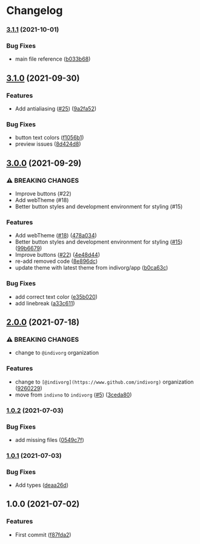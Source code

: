 # Changelog

### [3.1.1](https://www.github.com/indivorg/theme/compare/v3.1.0...v3.1.1) (2021-10-01)


### Bug Fixes

* main file reference ([b033b68](https://www.github.com/indivorg/theme/commit/b033b6876e505152f70c43dd241e48573e6f466e))

## [3.1.0](https://www.github.com/indivorg/theme/compare/v3.0.0...v3.1.0) (2021-09-30)


### Features

* Add antialiasing ([#25](https://www.github.com/indivorg/theme/issues/25)) ([9a2fa52](https://www.github.com/indivorg/theme/commit/9a2fa52d1ce900dbcadc02a476e6921d560d6bc8))


### Bug Fixes

* button text colors ([f1056b1](https://www.github.com/indivorg/theme/commit/f1056b1d8ea58effd32800a6467569a5bec841c7))
* preview issues ([8d424d8](https://www.github.com/indivorg/theme/commit/8d424d82ef3d581bf62e077cbe170f3eb544c2b8))

## [3.0.0](https://www.github.com/indivorg/theme/compare/v2.0.0...v3.0.0) (2021-09-29)


### ⚠ BREAKING CHANGES

* Improve buttons (#22)
* Add webTheme (#18)
* Better button styles and development environment for styling (#15)

### Features

* Add webTheme ([#18](https://www.github.com/indivorg/theme/issues/18)) ([478a034](https://www.github.com/indivorg/theme/commit/478a034d109653043aa6e1cf8d0486a366457677))
* Better button styles and development environment for styling ([#15](https://www.github.com/indivorg/theme/issues/15)) ([99b6679](https://www.github.com/indivorg/theme/commit/99b6679a2ae6bf35c74ef49393430c46e0a77eb1))
* Improve buttons ([#22](https://www.github.com/indivorg/theme/issues/22)) ([4e48d44](https://www.github.com/indivorg/theme/commit/4e48d44c2b686aa5e55fee4c463a37b114389227))
* re-add removed code ([8e896dc](https://www.github.com/indivorg/theme/commit/8e896dcc0087b5cb37d26776a60f9a9ac6b114c1))
* update theme with latest theme from indivorg/app ([b0ca63c](https://www.github.com/indivorg/theme/commit/b0ca63c3089abf84ca33b1c1f4293d341071f49d))


### Bug Fixes

* add correct text color ([e35b020](https://www.github.com/indivorg/theme/commit/e35b0202e017a5d10d7a93b0e62cbb7d7fa97b49))
* add linebreak ([a33c611](https://www.github.com/indivorg/theme/commit/a33c611c756e632a08a6c31e7ad922a799a2509c))

## [2.0.0](https://www.github.com/indivorg/theme/compare/v1.0.2...v2.0.0) (2021-07-18)

### ⚠ BREAKING CHANGES

- change to `@indivorg` organization

### Features

- change to `[@indivorg](https://www.github.com/indivorg)` organization
  ([9260229](https://www.github.com/indivorg/theme/commit/92602290db1f675351918bd874d06e9cdb3a4ad1))
- move from `indivno` to `indivorg`
  ([#5](https://www.github.com/indivorg/theme/issues/5))
  ([3ceda80](https://www.github.com/indivorg/theme/commit/3ceda8003464c3715ee0c0f600aeb2402fd2fa77))

### [1.0.2](https://www.github.com/indivorg/theme/compare/v1.0.1...v1.0.2) (2021-07-03)

### Bug Fixes

- add missing files
  ([0549c7f](https://www.github.com/indivorg/theme/commit/0549c7f22d2ae622c39fb3790991a292c5127520))

### [1.0.1](https://www.github.com/indivorg/theme/compare/v1.0.0...v1.0.1) (2021-07-03)

### Bug Fixes

- Add types
  ([deaa26d](https://www.github.com/indivorg/theme/commit/deaa26d4fdad12192e5a9e95fd34ed1b6b8674b6))

## 1.0.0 (2021-07-02)

### Features

- First commit
  ([f87fda2](https://www.github.com/indivorg/theme/commit/f87fda25177c72ceafaf08beb505483b6b7d9676))
